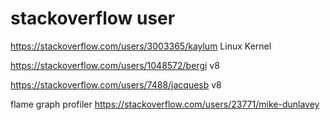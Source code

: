 

# stackoverflow user

https://stackoverflow.com/users/3003365/kaylum Linux Kernel

https://stackoverflow.com/users/1048572/bergi v8

https://stackoverflow.com/users/7488/jacquesb v8

flame graph profiler https://stackoverflow.com/users/23771/mike-dunlavey